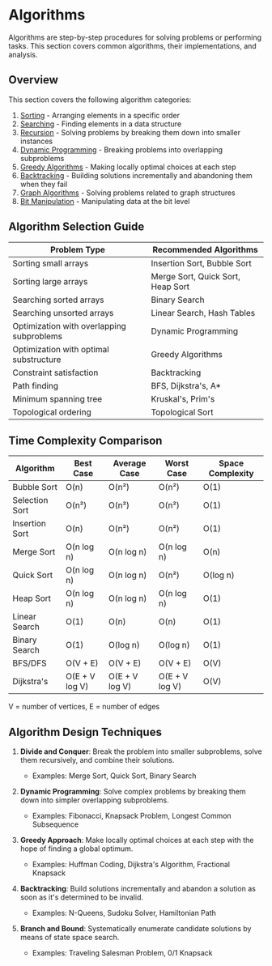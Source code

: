 # Algorithms

Algorithms are step-by-step procedures for solving problems or performing tasks. This section covers common algorithms, their implementations, and analysis.

## Overview

This section covers the following algorithm categories:

1. [Sorting](./sorting.md) - Arranging elements in a specific order
2. [Searching](./searching.md) - Finding elements in a data structure
3. [Recursion](./recursion.md) - Solving problems by breaking them down into smaller instances
4. [Dynamic Programming](./dynamic-programming.md) - Breaking problems into overlapping subproblems
5. [Greedy Algorithms](./greedy.md) - Making locally optimal choices at each step
6. [Backtracking](./backtracking.md) - Building solutions incrementally and abandoning them when they fail
7. [Graph Algorithms](./graph-algorithms.md) - Solving problems related to graph structures
8. [Bit Manipulation](./bit-manipulation.md) - Manipulating data at the bit level

## Algorithm Selection Guide

| Problem Type | Recommended Algorithms |
|--------------|------------------------|
| Sorting small arrays | Insertion Sort, Bubble Sort |
| Sorting large arrays | Merge Sort, Quick Sort, Heap Sort |
| Searching sorted arrays | Binary Search |
| Searching unsorted arrays | Linear Search, Hash Tables |
| Optimization with overlapping subproblems | Dynamic Programming |
| Optimization with optimal substructure | Greedy Algorithms |
| Constraint satisfaction | Backtracking |
| Path finding | BFS, Dijkstra's, A* |
| Minimum spanning tree | Kruskal's, Prim's |
| Topological ordering | Topological Sort |

## Time Complexity Comparison

| Algorithm | Best Case | Average Case | Worst Case | Space Complexity |
|-----------|-----------|--------------|------------|------------------|
| Bubble Sort | O(n) | O(n²) | O(n²) | O(1) |
| Selection Sort | O(n²) | O(n²) | O(n²) | O(1) |
| Insertion Sort | O(n) | O(n²) | O(n²) | O(1) |
| Merge Sort | O(n log n) | O(n log n) | O(n log n) | O(n) |
| Quick Sort | O(n log n) | O(n log n) | O(n²) | O(log n) |
| Heap Sort | O(n log n) | O(n log n) | O(n log n) | O(1) |
| Linear Search | O(1) | O(n) | O(n) | O(1) |
| Binary Search | O(1) | O(log n) | O(log n) | O(1) |
| BFS/DFS | O(V + E) | O(V + E) | O(V + E) | O(V) |
| Dijkstra's | O(E + V log V) | O(E + V log V) | O(E + V log V) | O(V) |

V = number of vertices, E = number of edges

## Algorithm Design Techniques

1. **Divide and Conquer**: Break the problem into smaller subproblems, solve them recursively, and combine their solutions.
   - Examples: Merge Sort, Quick Sort, Binary Search

2. **Dynamic Programming**: Solve complex problems by breaking them down into simpler overlapping subproblems.
   - Examples: Fibonacci, Knapsack Problem, Longest Common Subsequence

3. **Greedy Approach**: Make locally optimal choices at each step with the hope of finding a global optimum.
   - Examples: Huffman Coding, Dijkstra's Algorithm, Fractional Knapsack

4. **Backtracking**: Build solutions incrementally and abandon a solution as soon as it's determined to be invalid.
   - Examples: N-Queens, Sudoku Solver, Hamiltonian Path

5. **Branch and Bound**: Systematically enumerate candidate solutions by means of state space search.
   - Examples: Traveling Salesman Problem, 0/1 Knapsack 